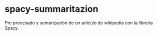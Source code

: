 # spacy-summaritazion
Pre procesado y sumarización de un aríiculo de wikipedia con la librería Spacy.
